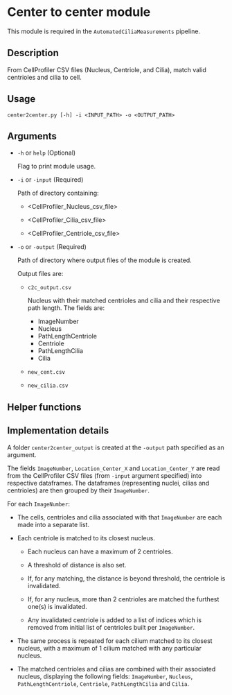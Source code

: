 # Center to center module

This module is required in the `AutomatedCiliaMeasurements` pipeline.

## Description 

From CellProfiler CSV files (Nucleus, Centriole, and Cilia), match valid centrioles and cilia to cell.

## Usage

`center2center.py [-h] -i <INPUT_PATH> -o <OUTPUT_PATH>`

## Arguments

* `-h` or `help` (Optional)

    Flag to print module usage.

* `-i` or `-input` (Required)

    Path of directory containing:

    * <CellProfiler_Nucleus_csv_file>

    * <CellProfiler_Cilia_csv_file>

    * <CellProfiler_Centriole_csv_file>

* `-o` or `-output` (Required)

    Path of directory where output files of the module is created.

    Output files are:

    * `c2c_output.csv`
    
        Nucleus with their matched centrioles and cilia and their respective path length.
        The fields are:
        * ImageNumber
        * Nucleus
        * PathLengthCentriole
        * Centriole
        * PathLengthCilia
        * Cilia

    * `new_cent.csv`

    * `new_cilia.csv`

## Helper functions

## Implementation details

A folder `center2center_output` is created at the `-output` path specified as an argument.

The fields `ImageNumber`, `Location_Center_X` and `Location_Center_Y` are read from the CellProfiler CSV files (from `-input` argument specified) into respective dataframes.
The dataframes (representing nuclei, cilias and centrioles) are then grouped by their `ImageNumber`.

For each `ImageNumber`:

* The cells, centrioles and cilia associated with that `ImageNumber` are each made into a separate list.

* Each centriole is matched to its closest nucleus.

    * Each nucleus can have a maximum of 2 centrioles.

    * A threshold of distance is also set.

    * If, for any matching, the distance is beyond threshold, the centriole is invalidated.

    * If, for any nucleus, more than 2 centrioles are matched the furthest one(s) is invalidated.

    * Any invalidated centriole is added to a list of indices which is removed from initial list of centrioles built per `ImageNumber`.

* The same process is repeated for each cilium matched to its closest nucleus, with a maximum of 1 cilium matched with any particular nucleus.

* The matched centrioles and cilias are combined with their associated nucleus, displaying the following fields: `ImageNumber`, `Nucleus`, `PathLengthCentriole`, `Centriole`, `PathLengthCilia` and `Cilia`.

